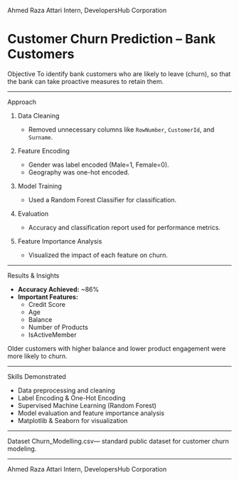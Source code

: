  
Ahmed Raza Attari
Intern, DevelopersHub Corporation   
# Customer Churn Prediction – Bank Customers  
 Objective
To identify bank customers who are likely to leave (churn), so that the bank can take proactive measures to retain them.

---

Approach

1. Data Cleaning  
   - Removed unnecessary columns like `RowNumber`, `CustomerId`, and `Surname`.

2. Feature Encoding  
   - Gender was label encoded (Male=1, Female=0).  
   - Geography was one-hot encoded.

3. Model Training  
   - Used a Random Forest Classifier for classification.

4. Evaluation
   - Accuracy and classification report used for performance metrics.

5. Feature Importance Analysis  
   - Visualized the impact of each feature on churn.

---

Results & Insights

- **Accuracy Achieved:** ~86%  
- **Important Features:**  
  - Credit Score  
  - Age  
  - Balance  
  - Number of Products  
  - IsActiveMember

Older customers with higher balance and lower product engagement were more likely to churn.

---

 Skills Demonstrated

- Data preprocessing and cleaning  
- Label Encoding & One-Hot Encoding  
- Supervised Machine Learning (Random Forest)  
- Model evaluation and feature importance analysis  
- Matplotlib & Seaborn for visualization

---

 Dataset
Churn_Modelling.csv— standard public dataset for customer churn modeling.

---


Ahmed Raza Attari
Intern, DevelopersHub Corporation  
